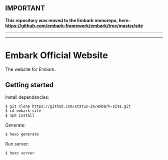 ## IMPORTANT

**This repository was moved to the Embark monorepo, here: https://github.com/embark-framework/embark/tree/master/site**

------------------------------
-----------------------------

# Embark Official Website

The website for Embark.

## Getting started

Install dependencies:

``` bash
$ git clone https://github.com/status-im/embark-site.git
$ cd embark-site
$ npm install
```

Generate:

``` bash
$ hexo generate
```

Run server:

``` bash
$ hexo server
```
